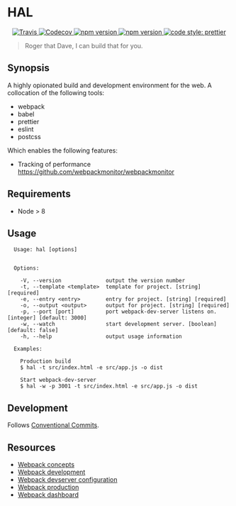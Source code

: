 # HAL

<p align="center">
  <a href="https://travis-ci.org/hal/hal">
    <img alt="Travis" src="https://img.shields.io/travis/prettier/prettier.svg?style=flat-square">
  </a>
  <a href="https://codecov.io/gh/hal/hal">
    <img alt="Codecov" src="https://img.shields.io/codecov/c/github/prettier/prettier.svg?style=flat-square">
  </a>
  <a href="https://www.npmjs.com/package/hal">
    <img alt="npm version" src="https://img.shields.io/npm/v/hal.svg?style=flat-square">
  </a>
  <a href="https://www.npmjs.com/package/hal">
    <img alt="npm version" src="https://img.shields.io/npm/dm/hal.svg?style=flat-square">
  </a>
  <a href="#badge">
    <img alt="code style: prettier" src="https://img.shields.io/badge/code_style-prettier-ff69b4.svg?style=flat-square">
  </a>
</p>

> Roger that Dave, I can build that for you.

## Synopsis

A highly opionated build and development environment for the web. A collocation
of the following tools:

* webpack
* babel
* prettier
* eslint
* postcss

Which enables the following features:

* Tracking of performance https://github.com/webpackmonitor/webpackmonitor

## Requirements

* Node > 8

## Usage

```
  Usage: hal [options]


  Options:

    -V, --version              output the version number
    -t, --template <template>  template for project. [string] [required]
    -e, --entry <entry>        entry for project. [string] [required]
    -o, --output <output>      output for project. [string] [required]
    -p, --port [port]          port webpack-dev-server listens on. [integer] [default: 3000]
    -w, --watch                start development server. [boolean] [default: false]
    -h, --help                 output usage information

  Examples:

    Production build
    $ hal -t src/index.html -e src/app.js -o dist

    Start webpack-dev-server
    $ hal -w -p 3001 -t src/index.html -e src/app.js -o dist
```

## Development

Follows [Conventional Commits](https://conventionalcommits.org/).

## Resources

* [Webpack concepts](https://webpack.js.org/concepts/output/)
* [Webpack development](https://webpack.js.org/guides/development/)
* [Webpack devserver configuration](https://webpack.js.org/configuration/dev-server)
* [Webpack production](https://webpack.js.org/guides/production/)
* [Webpack dashboard](https://github.com/FormidableLabs/webpack-dashboard)

